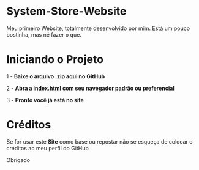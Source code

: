 # System-Store-Website
Meu primeiro Website, totalmente desenvolvido por mim. Está um pouco bostinha, mas né fazer o que.


# Iniciando o Projeto

1 - **Baixe o arquivo .zip aqui no GitHub**

2 - **Abra a index.html com seu navegador padrão ou preferencial**

3 - **Pronto você já está no site** 

# Créditos

Se for usar este **Site** como base ou repostar não se esqueça de colocar o créditos ao meu perfil do GitHub

Obrigado 
